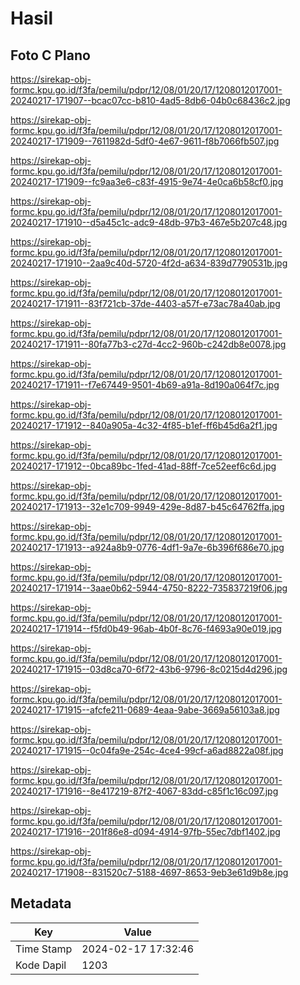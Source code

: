# Hasil

## Foto C Plano

https://sirekap-obj-formc.kpu.go.id/f3fa/pemilu/pdpr/12/08/01/20/17/1208012017001-20240217-171907--bcac07cc-b810-4ad5-8db6-04b0c68436c2.jpg

https://sirekap-obj-formc.kpu.go.id/f3fa/pemilu/pdpr/12/08/01/20/17/1208012017001-20240217-171909--7611982d-5df0-4e67-9611-f8b7066fb507.jpg

https://sirekap-obj-formc.kpu.go.id/f3fa/pemilu/pdpr/12/08/01/20/17/1208012017001-20240217-171909--fc9aa3e6-c83f-4915-9e74-4e0ca6b58cf0.jpg

https://sirekap-obj-formc.kpu.go.id/f3fa/pemilu/pdpr/12/08/01/20/17/1208012017001-20240217-171910--d5a45c1c-adc9-48db-97b3-467e5b207c48.jpg

https://sirekap-obj-formc.kpu.go.id/f3fa/pemilu/pdpr/12/08/01/20/17/1208012017001-20240217-171910--2aa9c40d-5720-4f2d-a634-839d7790531b.jpg

https://sirekap-obj-formc.kpu.go.id/f3fa/pemilu/pdpr/12/08/01/20/17/1208012017001-20240217-171911--83f721cb-37de-4403-a57f-e73ac78a40ab.jpg

https://sirekap-obj-formc.kpu.go.id/f3fa/pemilu/pdpr/12/08/01/20/17/1208012017001-20240217-171911--80fa77b3-c27d-4cc2-960b-c242db8e0078.jpg

https://sirekap-obj-formc.kpu.go.id/f3fa/pemilu/pdpr/12/08/01/20/17/1208012017001-20240217-171911--f7e67449-9501-4b69-a91a-8d190a064f7c.jpg

https://sirekap-obj-formc.kpu.go.id/f3fa/pemilu/pdpr/12/08/01/20/17/1208012017001-20240217-171912--840a905a-4c32-4f85-b1ef-ff6b45d6a2f1.jpg

https://sirekap-obj-formc.kpu.go.id/f3fa/pemilu/pdpr/12/08/01/20/17/1208012017001-20240217-171912--0bca89bc-1fed-41ad-88ff-7ce52eef6c6d.jpg

https://sirekap-obj-formc.kpu.go.id/f3fa/pemilu/pdpr/12/08/01/20/17/1208012017001-20240217-171913--32e1c709-9949-429e-8d87-b45c64762ffa.jpg

https://sirekap-obj-formc.kpu.go.id/f3fa/pemilu/pdpr/12/08/01/20/17/1208012017001-20240217-171913--a924a8b9-0776-4df1-9a7e-6b396f686e70.jpg

https://sirekap-obj-formc.kpu.go.id/f3fa/pemilu/pdpr/12/08/01/20/17/1208012017001-20240217-171914--3aae0b62-5944-4750-8222-735837219f06.jpg

https://sirekap-obj-formc.kpu.go.id/f3fa/pemilu/pdpr/12/08/01/20/17/1208012017001-20240217-171914--f5fd0b49-96ab-4b0f-8c76-f4693a90e019.jpg

https://sirekap-obj-formc.kpu.go.id/f3fa/pemilu/pdpr/12/08/01/20/17/1208012017001-20240217-171915--03d8ca70-6f72-43b6-9796-8c0215d4d296.jpg

https://sirekap-obj-formc.kpu.go.id/f3fa/pemilu/pdpr/12/08/01/20/17/1208012017001-20240217-171915--afcfe211-0689-4eaa-9abe-3669a56103a8.jpg

https://sirekap-obj-formc.kpu.go.id/f3fa/pemilu/pdpr/12/08/01/20/17/1208012017001-20240217-171915--0c04fa9e-254c-4ce4-99cf-a6ad8822a08f.jpg

https://sirekap-obj-formc.kpu.go.id/f3fa/pemilu/pdpr/12/08/01/20/17/1208012017001-20240217-171916--8e417219-87f2-4067-83dd-c85f1c16c097.jpg

https://sirekap-obj-formc.kpu.go.id/f3fa/pemilu/pdpr/12/08/01/20/17/1208012017001-20240217-171916--201f86e8-d094-4914-97fb-55ec7dbf1402.jpg

https://sirekap-obj-formc.kpu.go.id/f3fa/pemilu/pdpr/12/08/01/20/17/1208012017001-20240217-171908--831520c7-5188-4697-8653-9eb3e61d9b8e.jpg


## Metadata

| Key        | Value               |
| ---------- | ------------------- |
| Time Stamp | 2024-02-17 17:32:46 |
| Kode Dapil | 1203                |



